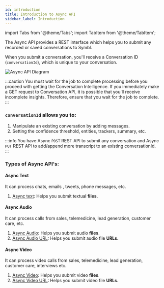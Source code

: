 ```yaml
---
id: introduction
title: Introduction to Async API
sidebar_label: Introduction
---
```

 
import Tabs from '@theme/Tabs';
import TabItem from '@theme/TabItem';

The Async API provides a REST interface which helps you to submit any recorded or saved conversations to Symbl.

When you submit a conversation, you'll receive a Conversation ID (`conversationId`), which is unique to your conversation.

![Async API Diagram](/img/asyncDiagram.png)

:::caution
You must wait for the job to complete processing before you proceed with getting the Conversation Intelligence. If you immediately make a GET request to Conversation API, it is possible that you'll receive incomplete insights. Therefore, ensure that you wait for the job to complete.
:::

### `conversationId` allows you to:

1. Manipulate an existing conversation by adding messages.  
2. Setting the confidence threshold, entities, trackers, summary, etc.


:::info
You have Async `POST` REST API to submit any conversation and Async `PUT` REST API to add/append more transcript to an existing conversationId.
:::


### Types of Async API's:

#### Async Text
It can process chats, emails , tweets, phone messages, etc.
1. [Async text](/docs/async-api/overview/text/post-text): Helps you submit textual **files**.

#### Async Audio
It can process calls from sales, telemedicine, lead generation, customer care, etc.

1. [Async Audio](/docs/async-api/overview/audio/post-audio): Helps you submit audio **files**.  
2. [Async Audio URL](/docs/async-api/overview/audio/post-audio-url): Helps you submit audio file **URLs**.

#### Async Video
It can process video calls from sales, telemedicine, lead generation, customer care, interviews etc.

1. [Async Video](/docs/async-api/overview/video/post-video): Helps you submit video **files**.
2. [Async Video URL](/docs/async-api/overview/video/post-video-url): Helps you submit video file **URLs**.
